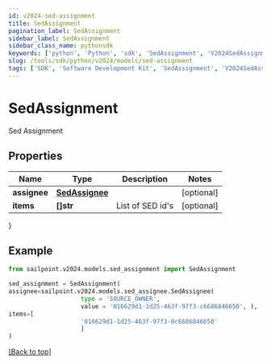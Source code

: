 ```yaml
---
id: v2024-sed-assignment
title: SedAssignment
pagination_label: SedAssignment
sidebar_label: SedAssignment
sidebar_class_name: pythonsdk
keywords: ['python', 'Python', 'sdk', 'SedAssignment', 'V2024SedAssignment'] 
slug: /tools/sdk/python/v2024/models/sed-assignment
tags: ['SDK', 'Software Development Kit', 'SedAssignment', 'V2024SedAssignment']
---
```


# SedAssignment

Sed Assignment

## Properties

Name | Type | Description | Notes
------------ | ------------- | ------------- | -------------
**assignee** | [**SedAssignee**](sed-assignee) |  | [optional] 
**items** | **[]str** | List of SED id's | [optional] 
}

## Example

```python
from sailpoint.v2024.models.sed_assignment import SedAssignment

sed_assignment = SedAssignment(
assignee=sailpoint.v2024.models.sed_assignee.SedAssignee(
                    type = 'SOURCE_OWNER', 
                    value = '016629d1-1d25-463f-97f3-c6686846650', ),
items=[
                    '016629d1-1d25-463f-97f3-0c6686846650'
                    ]
)

```
[[Back to top]](#) 

